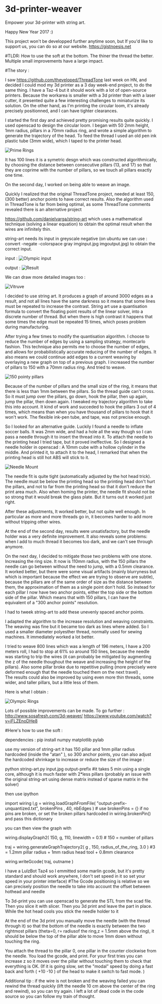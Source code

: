 # 3d-printer-weaver
Empower your 3d-printer with string art.


Happy New Year 2017 :)

This project won't be developped further anytime soon, but If you'd like to support us, you can do so at our website. https://gistnoesis.net

#TLDR: How to use the soft at the bottom. The thiner the thread the better. Multiple small improvements have a large impact.



#The story :

I saw https://github.com/theveloped/ThreadTone last week on HN, and decided I could mod my 3d printer as a 3 day week-end project, to do the same thing.
I have a Taz-4 but it should work with a lot of open-source printers.
Because the workarea is smaller with a 3d printer than with a laser cutter, it presented quite a few interesting challenges to miniaturize its solution.
On the other hand, as I'm printing the circular loom, it's already precisely positionned, and I can have tighter clearances.

I started the first day and achieved pretty promising results quite quickly.
I used openscad to design the circular loom. 
I began with 50 2mm height, 1mm radius, pillars in a 70mm radius ring, and wrote a simple algorithm to generate the trajectory of the head.
To feed the thread I used an old pen ink plastic tube (3mm wide), which I taped to the printer head.


![Prime Rings](/pictures/hyperbolicRings.jpg?raw=true "Prime Rings")

It has 100 lines it is a symetric desgn which was constructed algorithmically, by choosing the distance between consecutive pillars (13, and 17) so that they are coprime with the number of pillars, so we touch all pillars exactly one time.


On the second day, I worked on being able to weave an image. 

Quickly I realized that the original ThreadTone project, needed at least 150, (300 better) anchor points to have correct results.
Also the algorithm used in ThreadTone is far from being optimal, as some ThreadTone comments revealed there is an alternative project 

https://github.com/danielvarga/string-art which uses a mathematical technique (solving a linear equation) to obtain the optimal result when the wires are infinitely thin.

string-art needs its input in greyscale negative (on ubuntu we can use : convert -negate -colorspace gray imginput.jpg imgoutput.jpg) to obtain the correct input.

input :
![Olympic input](/pictures/olympic-neg.jpg?raw=true "input to string-art")


output :
![Result](/pictures/olympic-unquantized.png?raw=true "output of string-art")

We can draw more detailed images too :


![Vitruve](/pictures/vitruve2-unquantized.png?raw=true "Vitruve")



I decided to use string art. It produces a graph of around 3000 edges as a result, and not all lines have the same darkness so it means that some lines must be repeated to increase the contrast.
String art use a quantisation formula to convert the floating point results of the linear solver, into a discrete number of thread. 
But when there is high contrast it happens that some times the edge must be repeated 15 times, which poses problem during manufacturing.

After trying a few times to modify the quantisation algorithm. I choose to reduce the number of edges by using a sampling strategy, montecarlo fashion. 
This technique also permits me to choose the number of edges, and allows for probabilistically accurate reducing of the number of edges. It also means we could continue add edges to a current weaving by overlaying a new graph on top of a previous graph.
I increased the number of pillars to 150 with a 70mm radius ring. And tried to weave. 


![150 pointy pillars](/pictures/150pointypillars.jpg?raw=true "150 pointy pillars in a 70 mm radius ring")


Because of the number of pillars and the small size of the ring, it means that there is less than 1mm between the pillars. So the thread guide can't cross. So it must jump over the pillars, go down, hook the pillar, then up again, jump the pillar, then down again.
I tweaked my trajectory algorithm to take this into account. It kind of work and succeded to hook the pillars 3 out of 4 times, which means than when you have thousand of pillars to hook that it won't work.
The flexible ink-pen tube, and tape, was not precise enough.

So I looked for an alternative guide. Luckily I found a needle to inflate soccer balls. It was 2mm wide, and had a hole all the way though so I can pass a needle through it to insert the thread into it.
To attach the needle to the printing head I tried tape, but it proved ineffective. So I designed a needle holder in openscad :
A 10mm cube with a hollow cylinder in the middle. And printed it, to attach it to the head, I remarked that when the printing head is still hot ABS will stick to it. 

![Needle Mount](/pictures/needleMount.jpg?raw=true "Mounting the needle to the hot head")

The needle fit is quite tight (automatically adjusted by the hot head trick). The needle must be below the printing head so the printing head don't hurt the pillars, and not to far from the printing head so that it don't reduce the print area much.
Also when homing the printer, the needle fit should not be so strong that it would break the glass plate. But it turns out it worked just right.

After these adjustments, It worked better, but not quite well enough. In particular as more and more threads go in, it becomes harder to add more without tripping other wires. 

At the end of the second day, results were unsatisfactory, but the needle holder was a very definite improvement. It also reveals some problems: when I add to much thread it becomes too dark, and we can't see through anymore. 

On the next day, I decided to mitigate those two problems with one stone. Increasing the ring size. It now is 110mm radius, with the 150 pillars the needle can go between without the need to jump, with a 0.5mm clearance. 
It worked better, but there were some visual artifacts (mainly blurryness but which is important because the effect we are trying to observe are subtle), because the pillars are of the same order of size as the distance between them, the approximation of them as a single point don't hold. So instead for each pillar I now have two anchor points,
either the top side or the bottom side of the pillar. Which means that with 150 pillars, I can have the equivalent of a "300 anchor points" resolution.

I had to tweek string-art to add these unevenly spaced anchor points.


I adapted the algorithm to the increase resolution and weaving constraints. 
The weaving was fine but it became too dark as lines where added. 
So I used a smaller diameter polyesther thread, normally used for sewing machines. It immediately worked a lot better.

I tried to weave 800 lines which was a length of 196 meters, I have a 200 meters roll, I had to stop at 61% so around 150 lines, because the needle was starting to trip the wires (it can probably be mitigated by augmenting the z of the needle thoughout the weave and increasing the height of the pillars). Also some pillar broke due to repetitive pulling (more precisely were deformed enough that the needle touched them on the next travel) ,  
The results could also be improved by using even more thin threads, some wider, and taller pillars, but a little less of them.

Here is what I obtain :

![Olympic Rings](/pictures/olympicRings.jpg?raw=true "Olympic Rings")




Lots of possible improvements can be made.
To go further :
http://www.sosafresh.com/3d-weaver/
https://www.youtube.com/watch?v=iFLZEnoDHe8




#Here's how to use the soft :

dependencies :
pip install numpy matplotlib pylab

use my version of string-art it has 150 pillar and 1mm pillar radius hardcoded (inside the "atan" ), so 300 anchor points, you can also adjust the hardcoded shrinkage to increase or reduce the size of the image :

python string-art.py input.jpg output-prefix          #it takes 5 min using a single core, although it is much faster with 2*less pillars (probably an issue with the original string-art using dense matrix instead of sparse matrix in the solver)


then use ipython 

import wiring
l,g = wiring.loadGraphFromFile( "output-prefix-unquantized.txt", brokenPins , 40, nbEdges ) # use brokenPins = {} if no pins are broken, or set the broken pillars hardcoded in wiring.brokenPin() and pass this dictionary

you can then view the graph with 

wiring.displayGraph2( 150, g, 110, linewidth = 0.1)  # 150 = number of pillars

traj = wiring.generateGraphTrajectory2( g , 150, radius_of_the_ring, 3.0 ) #3 = 1.2mm pillar radius + 1mm radius head tool + 0.8mm clearance

wiring.writeGcode( traj, outname ) 

I have a LulzBot Taz4 so I emmitted some marlin gcode, but it's pretty standard and should work anywhere, I don't set speed in it so set your speed in your printer interface)
#The Gcode positioning is relative so we can precisely position the needle to take into account the offset between hothead and needle


To 3d-print you can use openscad to generate the STL from the scad file.
Then you slice it with slicer.
Then you 3d print and leave the part in place.
While the hot head cools you stick the needle holder to it

At the end of the 3d print you manually move the needle (with the thread through it) so that the bottom of the needle is exactly between the two rightmost pillars
 (theta=0, r= radiusof the ring,z = 1.5mm above the ring), it should be below the top of the pillar able to move 1mm  down without touching the ring.

You attach the thread to the pillar 0, one pillar in the counter clockwise from the needle. 
You load the gcode, and print.  For your first tries you can increase z so it moves over the pillar without touching them to check that everything is OK.
 (If it is going slow, set the "modal" speed by doing a fast back and forth ( +10 -10 ) of the head to make it switch to fast mode. )

Additional tip : if the wire is not broken and the weaving failed you can rewind the thread quickly (lift the needle 10 cm above the center of the ring and rewind), so you can try again. 
I left a lot of dead code in the code source so you can follow my train of thought. 
